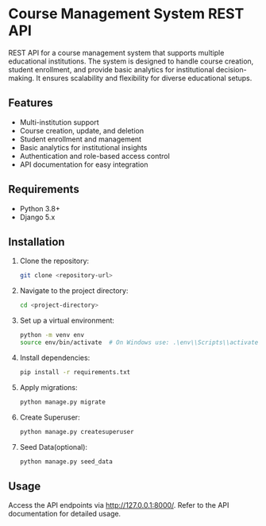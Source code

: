 # Course Management System REST API

REST API for a course management system that supports multiple educational institutions. The system is designed to handle course creation, student enrollment, and provide basic analytics for institutional decision-making. It ensures scalability and flexibility for diverse educational setups.

## Features

- Multi-institution support
- Course creation, update, and deletion
- Student enrollment and management
- Basic analytics for institutional insights
- Authentication and role-based access control
- API documentation for easy integration

## Requirements

- Python 3.8+
- Django 5.x

## Installation

1. Clone the repository:
   ```bash
   git clone <repository-url>

2. Navigate to the project directory:
    ```bash
    cd <project-directory>

3. Set up a virtual environment:
    ```bash
    python -m venv env
    source env/bin/activate  # On Windows use: .\env\\Scripts\\activate

4. Install dependencies:
    ```bash
    pip install -r requirements.txt

5. Apply migrations:
    ```bash
    python manage.py migrate

6. Create Superuser:
    ```bash
    python manage.py createsuperuser

7. Seed Data(optional):
    ```bash
    python manage.py seed_data


## Usage
Access the API endpoints via http://127.0.0.1:8000/. Refer to the API documentation for detailed usage.


